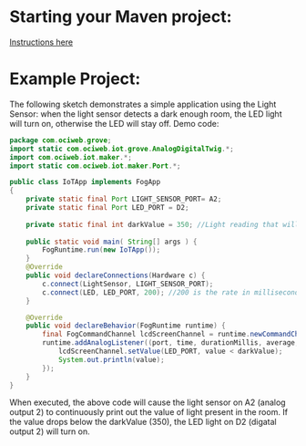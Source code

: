 # Starting your Maven project: 
[Instructions here](https://github.com/oci-pronghorn/FogLighter/blob/master/README.md)
# Example Project:
The following sketch demonstrates a simple application using the Light Sensor: when the light sensor detects a dark enough room, the LED light will turn on, otherwise the LED will stay off.
Demo code:
```java
package com.ociweb.grove;
import static com.ociweb.iot.grove.AnalogDigitalTwig.*;
import com.ociweb.iot.maker.*;
import static com.ociweb.iot.maker.Port.*;

public class IoTApp implements FogApp
{
    private static final Port LIGHT_SENSOR_PORT= A2;
    private static final Port LED_PORT = D2;
   
    private static final int darkValue = 350; //Light reading that will turn on the light
    
    public static void main( String[] args ) {
        FogRuntime.run(new IoTApp());
    }
    @Override
    public void declareConnections(Hardware c) {         
        c.connect(LightSensor, LIGHT_SENSOR_PORT);
        c.connect(LED, LED_PORT, 200); //200 is the rate in milliseconds to update the device data
    }

    @Override
    public void declareBehavior(FogRuntime runtime) {
    	final FogCommandChannel lcdScreenChannel = runtime.newCommandChannel(DYNAMIC_MESSAGING);
    	runtime.addAnalogListener((port, time, durationMillis, average, value)->{
    		lcdScreenChannel.setValue(LED_PORT, value < darkValue);
    		System.out.println(value);
    	});
    }
}
```
When executed, the above code will cause the light sensor on A2 (analog output 2) to continuously print out the value of light present in the room. If the value drops below the darkValue (350), the LED light on D2 (digatal output 2) will turn on. 
